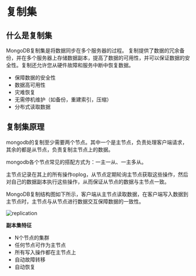 # 复制集


## 什么是复制集

MongoDB复制集是将数据同步在多个服务器的过程。 复制提供了数据的冗余备份，并在多个服务器上存储数据副本，提高了数据的可用性，并可以保证数据的安全性。复制还允许您从硬件故障和服务中断中恢复数据。

*  保障数据的安全性
*  数据高可用性
*  灾难恢复
*  无需停机维护（如备份，重建索引，压缩）
*  分布式读取数据


## 复制集原理

mongodb的复制至少需要两个节点。其中一个是主节点，负责处理客户端请求，其余的都是从节点，负责复制主节点上的数据。

mongodb各个节点常见的搭配方式为：一主一从、一主多从。

主节点记录在其上的所有操作oplog，从节点定期轮询主节点获取这些操作，然后对自己的数据副本执行这些操作，从而保证从节点的数据与主节点一致。

MongoDB复制结构图如下所示，客户端从主节点读取数据，在客户端写入数据到主节点时，主节点与从节点进行数据交互保障数据的一致性。

![replication](https://docs.mongodb.org/manual/_images/replica-set-read-write-operations-primary.png)


**副本集特征**
* N个节点的集群
* 任何节点可作为主节点
* 所有写入操作都在主节点上
* 自动故障转移
* 自动恢复
